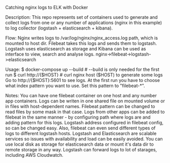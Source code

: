 Catching nginx logs to ELK with Docker

Description:
This repo represents set of containers used to generate and collect logs from one or any number of applications (nginx in this example) to log collector (logstash + elasticsearch + kibana).

Flow:
Nginx writes logs to /var/log/nginx/nginx_access.log path, which is mounted to host dir. Filebeat takes this logs and sends them to logstash. Logstash uses elasticsearch as storage and Kibana can be used as interface to view, search and analyse logs.
nginx->filebeat->logstash->elasticsearch

Usage:
$ docker-compose up --build 	# --build is only needed for the first run
$ curl http://{$HOST}		# curl nginx host ($HOST) to generate some logs
Go to http://{$HOST}:5601 to see logs. At the first run you have to choose what index pattern you want to use. Set this pattern to "filebeat-*".

Notes:
You can have one filebeat container on one host and any number app containers. Logs can be writen in one shared file on mounted volume or in files with host-dependent names. Filebeat pattern can be changed to read files by some mask in that case.
Logs from other apps can be added to filebeat in the same manner - by configuring path where logs are and adding pattern for this logs.
Logstash address configured in filebeat config, so can be changed easy. Also, filebeat can even send different types of logs to different logstash hosts.
Logstash and Elasticsearch are scalable services so issues with availability and load can be easily avoided.
You can use local disk as storage for elasticsearch data or mount it's data dir to remote storage in any way.
Logstash can forward logs to lot of starages, including AWS Cloudwatch. 


